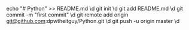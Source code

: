 echo "# Python" >> README.md \d
git init \d
git add README.md \d
git commit -m "first commit" \d
git remote add origin git@github.com:dpwtheitguy/Python.git \d
git push -u origin master \d
